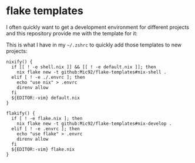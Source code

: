 # flake templates

I often quickly want to get a development environment for different projects and this repository provide
me with the template for it:

This is what I have in my `~/.zshrc` to quickly add those templates to new projects:

```shell
nixify() {
  if [[ ! -e shell.nix ]] && [[ ! -e default.nix ]]; then
    nix flake new -t github:Mic92/flake-templates#nix-shell .
  elif [ ! -e ./.envrc ]; then
    echo "use nix" > .envrc
    direnv allow
  fi
  ${EDITOR:-vim} default.nix
}

flakify() {
  if [ ! -e flake.nix ]; then
    nix flake new -t github:Mic92/flake-templates#nix-develop .
  elif [ ! -e .envrc ]; then
    echo "use flake" > .envrc
    direnv allow
  fi
  ${EDITOR:-vim} flake.nix
}
```
